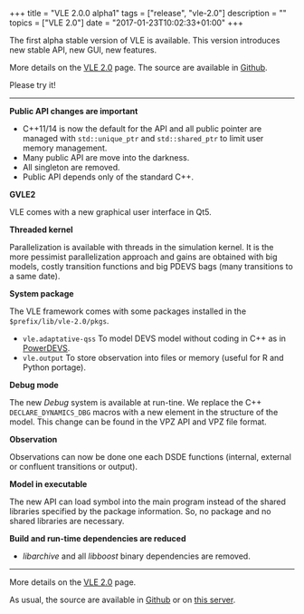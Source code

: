 +++
title = "VLE 2.0.0 alpha1"
tags = ["release", "vle-2.0"]
description = ""
topics = ["VLE 2.0"]
date = "2017-01-23T10:02:33+01:00"
+++


The first alpha stable version of VLE is available. This version introduces new
stable API, new GUI, new features.

More details on the [VLE 2.0](../../vle-20) page. The
source are available in [Github](https://github.com/vle-forge/).

Please try it!

----

**Public API changes are important**

* C++11/14 is now the default for the API and all public pointer are
  managed with `std::unique_ptr` and `std::shared_ptr` to limit user
  memory management.
* Many public API are move into the darkness.
* All singleton are removed.
* Public API depends only of the standard C++.

**GVLE2**

VLE comes with a new graphical user interface in Qt5.

**Threaded kernel**

Parallelization is available with threads in the simulation kernel. It
is the more pessimist parallelization approach and gains are obtained
with big models, costly transition functions and big PDEVS bags (many
transitions to a same date).

**System package**

The VLE framework comes with some packages installed in the
`$prefix/lib/vle-2.0/pkgs`.

* `vle.adaptative-qss` To model DEVS model without coding in C++ as in
  [PowerDEVS](https://sourceforge.net/projects/powerdevs/).
* `vle.output` To store observation into files or memory (useful for R
  and Python portage).

**Debug mode**

The new *Debug* system is available at run-tine. We replace the C++
`DECLARE_DYNAMICS_DBG` macros with a new element in the structure of
the model. This change can be found in the VPZ API and VPZ file
format.

**Observation**

Observations can now be done one each DSDE functions (internal,
external or confluent transitions or output).

**Model in executable**

The new API can load symbol into the main program instead of the
shared libraries specified by the package information. So, no package
and no shared libraries are necessary.

**Build and run-time dependencies are reduced**

* *libarchive* and all *libboost* binary dependencies are removed.

----

More details on the [VLE 2.0](../../vle-20) page.

As usual, the source are available in [Github](https://github.com/vle-forge/)
or on [this server](http://www.vle-project.org/pub/vle-2.0/vle-2.0.0-alpha1).
